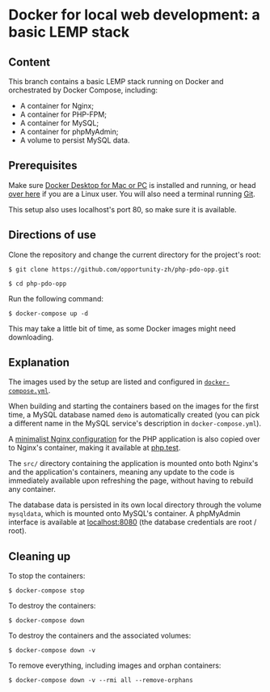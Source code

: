 # Docker for local web development: a basic LEMP stack

## Content

This branch contains a basic LEMP stack running on Docker and orchestrated by Docker Compose, including:

- A container for Nginx;
- A container for PHP-FPM;
- A container for MySQL;
- A container for phpMyAdmin;
- A volume to persist MySQL data.

## Prerequisites

Make sure [Docker Desktop for Mac or PC](https://www.docker.com/products/docker-desktop) is installed and running, or head [over here](https://docs.docker.com/install/) if you are a Linux user. You will also need a terminal running [Git](https://git-scm.com/).

This setup also uses localhost's port 80, so make sure it is available.

## Directions of use

Clone the repository and change the current directory for the project's root:

```
$ git clone https://github.com/opportunity-zh/php-pdo-opp.git

$ cd php-pdo-opp
```

Run the following command:

```
$ docker-compose up -d
```

This may take a little bit of time, as some Docker images might need downloading.

## Explanation

The images used by the setup are listed and configured in [`docker-compose.yml`](https://github.com/opportunity-zh/php-pdo-opp/docker-compose.yml).

When building and starting the containers based on the images for the first time, a MySQL database named `demo` is automatically created (you can pick a different name in the MySQL service's description in `docker-compose.yml`).

A [minimalist Nginx configuration](https://github.com/opportunity-zh/php-pdo-opp/.docker/nginx/conf.d/php.conf) for the PHP application is also copied over to Nginx's container, making it available at [php.test](http://php.test).

The `src/` directory containing the application is mounted onto both Nginx's and the application's containers, meaning any update to the code is immediately available upon refreshing the page, without having to rebuild any container.

The database data is persisted in its own local directory through the volume `mysqldata`, which is mounted onto MySQL's container. A phpMyAdmin interface is available at [localhost:8080](http://localhost:8080) (the database credentials are root / root).

## Cleaning up

To stop the containers:

```
$ docker-compose stop
```

To destroy the containers:

```
$ docker-compose down
```

To destroy the containers and the associated volumes:

```
$ docker-compose down -v
```

To remove everything, including images and orphan containers:

```
$ docker-compose down -v --rmi all --remove-orphans
```
